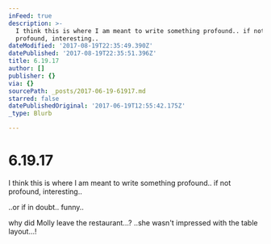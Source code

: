 ```yaml
---
inFeed: true
description: >-
  I think this is where I am meant to write something profound.. if not
  profound, interesting..
dateModified: '2017-08-19T22:35:49.390Z'
datePublished: '2017-08-19T22:35:51.396Z'
title: 6.19.17
author: []
publisher: {}
via: {}
sourcePath: _posts/2017-06-19-61917.md
starred: false
datePublishedOriginal: '2017-06-19T12:55:42.175Z'
_type: Blurb

---
```

# 6.19.17

I think this is where I am meant to write something profound.. if not profound, interesting..

..or if in doubt.. funny..

why did Molly leave the restaurant...? ..she wasn't impressed with the table layout...!